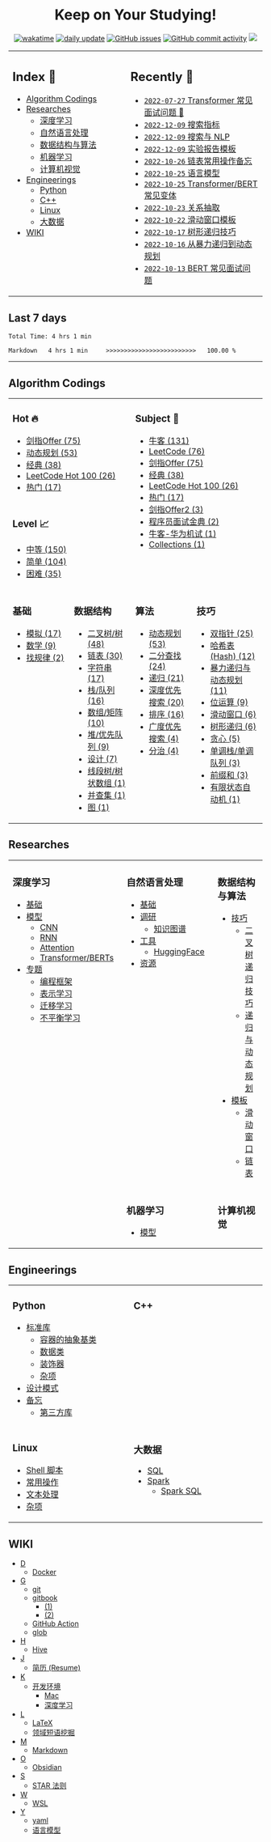 <!-- <div style="text-align: center"> -->
<div align="center">  <!-- style="text-align: center" 在 GitHub 主页不生效 -->

# Keep on Your Studying!

[![wakatime](https://wakatime.com/badge/user/c840568d-e4b1-4c63-ade0-03856283d319.svg)](https://wakatime.com/@c840568d-e4b1-4c63-ade0-03856283d319)
[![daily update](https://github.com/imhuay/studies/actions/workflows/daily.yml/badge.svg?branch=master)](https://github.com/imhuay/studies/actions?query=workflow:daily)
[![GitHub issues](https://img.shields.io/github/issues/imhuay/studies?color=important)](https://github.com/imhuay/studies/issues)
[![GitHub commit activity](https://img.shields.io/github/commit-activity/m/imhuay/studies?color=active)](https://github.com/imhuay/studies/commits/master)
[![](https://visitor-badge.laobi.icu/badge?page_id=imhuay.studies&right_color=green&left_text=page%20views)](https://visitor-badge.laobi.icu)

<!-- 
[![GitHub closed issues](https://img.shields.io/github/issues-closed-raw/imhuay/studies?color=inactive)](https://github.com/imhuay/studies/issues?q=is:issue+is:closed)
![clones](https://raw.githubusercontent.com/imhuay/imhuay/traffic/traffic-studies/clones.svg)
![clones per week](https://raw.githubusercontent.com/imhuay/imhuay/traffic/traffic-studies/clones_per_week.svg)
![views](https://raw.githubusercontent.com/imhuay/imhuay/traffic/traffic-studies/views.svg)
![views per week](https://raw.githubusercontent.com/imhuay/imhuay/traffic/traffic-studies/views_per_week.svg)
[![GitHub last commit](https://img.shields.io/github/last-commit/imhuay/studies?cacheSeconds=3600)](https://github.com/imhuay/studies/commits)
[![GitHub Repo stars](https://img.shields.io/github/stars/imhuay/studies?style=social)](https://github.com/imhuay/studies/stargazers)
-->

</div>

<table>
<tr>
<td valign="top" width="1000">

## Index 📑

<!--START_SECTION:index-->

<!-- no toc -->
- [Algorithm Codings](#algorithm-codings)
- [Researches](#researches)
    - [深度学习](#深度学习)
    - [自然语言处理](#自然语言处理)
    - [数据结构与算法](#数据结构与算法)
    - [机器学习](#机器学习)
    - [计算机视觉](#计算机视觉)
- [Engineerings](#engineerings)
    - [Python](#python)
    - [C++](#c)
    - [Linux](#linux)
    - [大数据](#大数据)
- [WIKI](#wiki)

<!--END_SECTION:index-->

</td>
<td valign="top" width="1000">

## Recently 📖
<!--START_SECTION:recent-->

- [`2022-07-27` Transformer 常见面试问题 📌](notes/_archives/2022/05/Transformer常见面试问题.md)
- [`2022-12-09` 搜索指标](notes/_archives/2022/12/搜索指标.md)
- [`2022-12-09` 搜索与 NLP](notes/_archives/2022/12/搜索与NLP.md)
- [`2022-12-09` 实验报告模板](notes/_archives/2022/12/实验报告模板.md)
- [`2022-10-26` 链表常用操作备忘](notes/_archives/2022/10/链表模板.md)
- [`2022-10-25` 语言模型](notes/_archives/2022/10/语言模型.md)
- [`2022-10-25` Transformer/BERT 常见变体](notes/_archives/2022/10/Transformer系列模型.md)
- [`2022-10-23` 关系抽取](notes/_archives/2022/10/关系抽取.md)
- [`2022-10-22` 滑动窗口模板](notes/_archives/2022/10/滑动窗口模板.md)
- [`2022-10-17` 树形递归技巧](notes/_archives/2022/10/树形递归技巧.md)
- [`2022-10-16` 从暴力递归到动态规划](notes/_archives/2022/10/从暴力递归到动态规划.md)
- [`2022-10-13` BERT 常见面试问题](notes/_archives/2022/05/BERT常见面试问题.md)


<!--END_SECTION:recent-->

</td>
</tr>
</table>

## Last 7 days

<!--START_SECTION:waka-->

```text
Total Time: 4 hrs 1 min

Markdown   4 hrs 1 min     >>>>>>>>>>>>>>>>>>>>>>>>>   100.00 %
```

<!--END_SECTION:waka-->

---

<!--START_SECTION:algorithms-->

<!--START_SECTION:head-->

## Algorithm Codings

<!--END_SECTION:head-->

<table>  <!-- invalid: frame="void", style="width: 100%; border: none; background: none" -->
<tr>
<td colspan="2" valign="top" width="1000">

### Hot 🔥
<!--START_SECTION:hot-->

- [剑指Offer (75)](algorithms/README.md#剑指offer)
- [动态规划 (53)](algorithms/README.md#动态规划)
- [经典 (38)](algorithms/README.md#经典)
- [LeetCode Hot 100 (26)](algorithms/README.md#leetcode-hot-100)
- [热门 (17)](algorithms/README.md#热门)

<!--END_SECTION:hot-->

</td>
<td colspan="2" rowspan="3" valign="top" width="1000">

### Subject 📓
<!--START_SECTION:subject-->

- [牛客 (131)](algorithms/README.md#牛客)
- [LeetCode (76)](algorithms/README.md#leetcode)
- [剑指Offer (75)](algorithms/README.md#剑指offer)
- [经典 (38)](algorithms/README.md#经典)
- [LeetCode Hot 100 (26)](algorithms/README.md#leetcode-hot-100)
- [热门 (17)](algorithms/README.md#热门)
- [剑指Offer2 (3)](algorithms/README.md#剑指offer2)
- [程序员面试金典 (2)](algorithms/README.md#程序员面试金典)
- [牛客-华为机试 (1)](algorithms/README.md#牛客-华为机试)
- [Collections (1)](algorithms/README.md#collections)

<!--END_SECTION:subject-->

</td>
</tr>
<tr></tr>
<tr>
<td colspan="2" valign="top">

### Level 📈
<!--START_SECTION:level-->

- [中等 (150)](algorithms/README.md#中等)
- [简单 (104)](algorithms/README.md#简单)
- [困难 (35)](algorithms/README.md#困难)

<!--END_SECTION:level-->

</td>
</tr>
<tr></tr>
<tr>  <!-- loop TMP_TOC_TD_CATEGORY -->

<td width="1000" valign="top">

### 基础
<!--START_SECTION:base-->

- [模拟 (17)](algorithms/README.md#模拟)
- [数学 (9)](algorithms/README.md#数学)
- [找规律 (2)](algorithms/README.md#找规律)

<!--END_SECTION:base-->

</td>
<td width="1000" valign="top">

### 数据结构
<!--START_SECTION:data_struct-->

- [二叉树/树 (48)](algorithms/README.md#二叉树树)
- [链表 (30)](algorithms/README.md#链表)
- [字符串 (17)](algorithms/README.md#字符串)
- [栈/队列 (16)](algorithms/README.md#栈队列)
- [数组/矩阵 (10)](algorithms/README.md#数组矩阵)
- [堆/优先队列 (9)](algorithms/README.md#堆优先队列)
- [设计 (7)](algorithms/README.md#设计)
- [线段树/树状数组 (1)](algorithms/README.md#线段树树状数组)
- [并查集 (1)](algorithms/README.md#并查集)
- [图 (1)](algorithms/README.md#图)

<!--END_SECTION:data_struct-->

</td>
<td width="1000" valign="top">

### 算法
<!--START_SECTION:algo-->

- [动态规划 (53)](algorithms/README.md#动态规划)
- [二分查找 (24)](algorithms/README.md#二分查找)
- [递归 (21)](algorithms/README.md#递归)
- [深度优先搜索 (20)](algorithms/README.md#深度优先搜索)
- [排序 (16)](algorithms/README.md#排序)
- [广度优先搜索 (4)](algorithms/README.md#广度优先搜索)
- [分治 (4)](algorithms/README.md#分治)

<!--END_SECTION:algo-->

</td>
<td width="1000" valign="top">

### 技巧
<!--START_SECTION:trick-->

- [双指针 (25)](algorithms/README.md#双指针)
- [哈希表(Hash) (12)](algorithms/README.md#哈希表hash)
- [暴力递归与动态规划 (11)](algorithms/README.md#暴力递归与动态规划)
- [位运算 (9)](algorithms/README.md#位运算)
- [滑动窗口 (6)](algorithms/README.md#滑动窗口)
- [树形递归 (6)](algorithms/README.md#树形递归)
- [贪心 (5)](algorithms/README.md#贪心)
- [单调栈/单调队列 (3)](algorithms/README.md#单调栈单调队列)
- [前缀和 (3)](algorithms/README.md#前缀和)
- [有限状态自动机 (1)](algorithms/README.md#有限状态自动机)

<!--END_SECTION:trick-->

</td>

</tr>
</table>

<!--END_SECTION:algorithms-->

<!--START_SECTION:notes-->

## Researches

<table>
<tr>
<td rowspan="3" valign="top" width="1000">

### 深度学习
- [基础](notes/010-深度学习.md#基础)
- [模型](notes/010-深度学习.md#模型)
    - [CNN](notes/010-深度学习.md#cnn)
    - [RNN](notes/010-深度学习.md#rnn)
    - [Attention](notes/010-深度学习.md#attention)
    - [Transformer/BERTs](notes/010-深度学习.md#transformerberts)
- [专题](notes/010-深度学习.md#专题)
    - [编程框架](notes/010-深度学习.md#编程框架)
    - [表示学习](notes/010-深度学习.md#表示学习)
    - [迁移学习](notes/010-深度学习.md#迁移学习)
    - [不平衡学习](notes/010-深度学习.md#不平衡学习)

</td>
<td valign="top" width="1000">

### 自然语言处理
- [基础](notes/030-自然语言处理.md#基础)
- [调研](notes/030-自然语言处理.md#调研)
    - [知识图谱](notes/030-自然语言处理.md#知识图谱)
- [工具](notes/030-自然语言处理.md#工具)
    - [HuggingFace](notes/030-自然语言处理.md#huggingface)
- [资源](notes/030-自然语言处理.md#资源)

</td>
<td valign="top" width="1000">

### 数据结构与算法
- [技巧](notes/000-数据结构与算法.md#技巧)
    - [二叉树递归技巧](notes/000-数据结构与算法.md#二叉树递归技巧)
    - [递归与动态规划](notes/000-数据结构与算法.md#递归与动态规划)
- [模板](notes/000-数据结构与算法.md#模板)
    - [滑动窗口](notes/000-数据结构与算法.md#滑动窗口)
    - [链表](notes/000-数据结构与算法.md#链表)

</td>
</tr>

<tr></tr>

<tr>
<td valign="top" width="1000">

### 机器学习
- [模型](notes/020-机器学习.md#模型)

</td>
<td valign="top" width="1000">

### 计算机视觉


</td>
</tr>

</table>


## Engineerings
<table>
<tr>
<td valign="top" width="1000">

### Python
- [标准库](notes/110-Python.md#标准库)
    - [容器的抽象基类](notes/110-Python.md#容器的抽象基类)
    - [数据类](notes/110-Python.md#数据类)
    - [装饰器](notes/110-Python.md#装饰器)
    - [杂项](notes/110-Python.md#杂项)
- [设计模式](notes/110-Python.md#设计模式)
- [备忘](notes/110-Python.md#备忘)
    - [第三方库](notes/110-Python.md#第三方库)

</td>
<td valign="top" width="1000">

### C++


</td>
</tr>

<tr></tr>

<tr>
<td valign="top" width="1000">

### Linux
- [Shell 脚本](notes/210-Linux.md#shell-脚本)
- [常用操作](notes/210-Linux.md#常用操作)
- [文本处理](notes/210-Linux.md#文本处理)
- [杂项](notes/210-Linux.md#杂项)

</td>
<td valign="top" width="1000">

### 大数据
- [SQL](notes/220-大数据.md#sql)
- [Spark](notes/220-大数据.md#spark)
    - [Spark SQL](notes/220-大数据.md#spark-sql)

</td>
</tr>
</table>


## WIKI
- [D](notes/999-WIKI.md#d)
    - [Docker](notes/999-WIKI.md#docker)
- [G](notes/999-WIKI.md#g)
    - [git](notes/999-WIKI.md#git)
    - [gitbook](notes/999-WIKI.md#gitbook)
        - [(1)](notes/999-WIKI.md#1)
        - [(2)](notes/999-WIKI.md#2)
    - [GitHub Action](notes/999-WIKI.md#github-action)
    - [glob](notes/999-WIKI.md#glob)
- [H](notes/999-WIKI.md#h)
    - [Hive](notes/999-WIKI.md#hive)
- [J](notes/999-WIKI.md#j)
    - [简历 (Resume)](notes/999-WIKI.md#简历-resume)
- [K](notes/999-WIKI.md#k)
    - [开发环境](notes/999-WIKI.md#开发环境)
        - [Mac](notes/999-WIKI.md#mac)
        - [深度学习](notes/999-WIKI.md#深度学习)
- [L](notes/999-WIKI.md#l)
    - [LaTeX](notes/999-WIKI.md#latex)
    - [领域短语挖掘](notes/999-WIKI.md#领域短语挖掘)
- [M](notes/999-WIKI.md#m)
    - [Markdown](notes/999-WIKI.md#markdown)
- [O](notes/999-WIKI.md#o)
    - [Obsidian](notes/999-WIKI.md#obsidian)
- [S](notes/999-WIKI.md#s)
    - [STAR 法则](notes/999-WIKI.md#star-法则)
- [W](notes/999-WIKI.md#w)
    - [WSL](notes/999-WIKI.md#wsl)
- [Y](notes/999-WIKI.md#y)
    - [yaml](notes/999-WIKI.md#yaml)
    - [语言模型](notes/999-WIKI.md#语言模型)

<!--END_SECTION:notes-->

